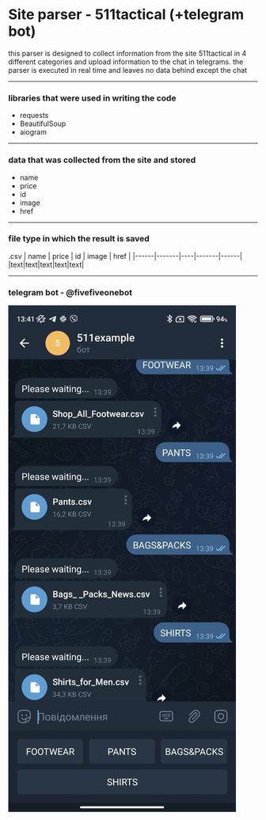 # Site parser - 511tactical (+telegram bot)
this parser is designed to collect information from the site 511tactical in 4 different categories and upload information to the chat in telegrams. the parser is executed in real time and leaves no data behind except the chat
___
### libraries that were used in writing the code
* requests
* BeautifulSoup
* aiogram
___
### data that was collected from the site and stored
* name
* price
* id
* image
* href
___
### file type in which the result is saved
 .csv
| name | price | id | image | href |
|------|-------|----|-------|------|
|text|text|text|text|text|
___
### telegram bot - @fivefiveonebot
![](fivefiveonebot.jpg)
